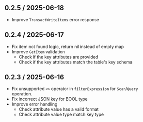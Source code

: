 ## 0.2.5 / 2025-06-18
* Improve `TransactWriteItems` error response 

## 0.2.4 / 2025-06-17
* Fix item not found logic, return nil instead of empty map
* Improve `GetItem` validation
  * Check if the key attributes are provided
  * Check if the key attributes match the table's key schema

## 0.2.3 / 2025-06-16
* Fix unsupported `<>` operator in `filterExpression` for `Scan`/`Query` operation.
* Fix incorrect JSON key for BOOL type
* Improve error handling
  * Check attribute value has a valid format 
  * Check attribute value type match key type